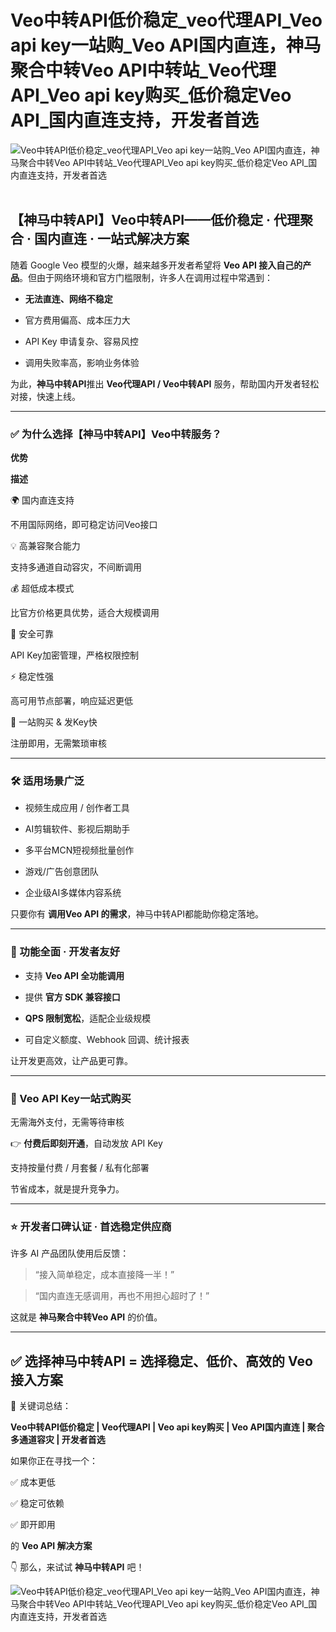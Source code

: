 # Veo中转API低价稳定_veo代理API_Veo api key一站购_Veo API国内直连，神马聚合中转Veo API中转站_Veo代理API_Veo api key购买_低价稳定Veo API_国内直连支持，开发者首选

![Veo中转API低价稳定_veo代理API_Veo api key一站购_Veo API国内直连，神马聚合中转Veo API中转站_Veo代理API_Veo api key购买_低价稳定Veo API_国内直连支持，开发者首选](https://pic.imgdd.cc/item/68fcf9d445440b5a919ca3f5.jpg)  

**【神马中转API】Veo中转API——低价稳定 · 代理聚合 · 国内直连 · 一站式解决方案**
---------------------------------------------------

随着 Google Veo 模型的火爆，越来越多开发者希望将 **Veo API 接入自己的产品**。但由于网络环境和官方门槛限制，许多人在调用过程中常遇到：

*   **无法直连、网络不稳定**
    
*   官方费用偏高、成本压力大
    
*   API Key 申请复杂、容易风控
    
*   调用失败率高，影响业务体验
    

为此，**神马中转API**推出 **Veo代理API / Veo中转API** 服务，帮助国内开发者轻松对接，快速上线。

* * *

### **✅ 为什么选择【神马中转API】Veo中转服务？**

**优势**

**描述**

🌍 国内直连支持

不用国际网络，即可稳定访问Veo接口

💡 高兼容聚合能力

支持多通道自动容灾，不间断调用

💰 超低成本模式

比官方价格更具优势，适合大规模调用

🔐 安全可靠

API Key加密管理，严格权限控制

⚡ 稳定性强

高可用节点部署，响应延迟更低

🧩 一站购买 & 发Key快

注册即用，无需繁琐审核

* * *

### **🛠 适用场景广泛**

*   视频生成应用 / 创作者工具
    
*   AI剪辑软件、影视后期助手
    
*   多平台MCN短视频批量创作
    
*   游戏/广告创意团队
    
*   企业级AI多媒体内容系统
    

只要你有 **调用Veo API 的需求**，神马中转API都能助你稳定落地。

* * *

### **🚀 功能全面 · 开发者友好**

*   支持 **Veo API 全功能调用**
    
*   提供 **官方 SDK 兼容接口**
    
*   **QPS 限制宽松**，适配企业级规模
    
*   可自定义额度、Webhook 回调、统计报表
    

让开发更高效，让产品更可靠。

* * *

### **🔑 Veo API Key一站式购买**

无需海外支付，无需等待审核

👉 **付费后即刻开通**，自动发放 API Key

支持按量付费 / 月套餐 / 私有化部署

节省成本，就是提升竞争力。

* * *

### **⭐ 开发者口碑认证 · 首选稳定供应商**

许多 AI 产品团队使用后反馈：

> “接入简单稳定，成本直接降一半！”

> “国内直连无感调用，再也不用担心超时了！”

这就是 **神马聚合中转Veo API** 的价值。

* * *

**✅ 选择神马中转API = 选择稳定、低价、高效的 Veo 接入方案**
--------------------------------------

📌 关键词总结：

**Veo中转API低价稳定 | Veo代理API | Veo api key购买 | Veo API国内直连 | 聚合多通道容灾 | 开发者首选**

如果你正在寻找一个：

✅ 成本更低

✅ 稳定可依赖

✅ 即开即用

的 **Veo API 解决方案**

👇 那么，来试试 **神马中转API** 吧！

![Veo中转API低价稳定_veo代理API_Veo api key一站购_Veo API国内直连，神马聚合中转Veo API中转站_Veo代理API_Veo api key购买_低价稳定Veo API_国内直连支持，开发者首选](https://pic.imgdd.cc/item/68c78cabfcdff65483faea2a.jpg)

